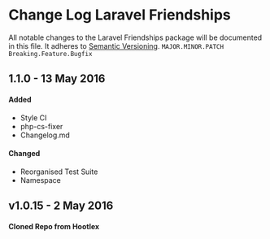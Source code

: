 # Change Log Laravel Friendships
All notable changes to the Laravel Friendships package will be documented in this file.
It adheres to [Semantic Versioning](http://semver.org/).
`MAJOR.MINOR.PATCH`
`Breaking.Feature.Bugfix`

## 1.1.0 - 13 May 2016
#### Added
- Style CI
- php-cs-fixer
- Changelog.md

#### Changed
- Reorganised Test Suite
- Namespace

 
## v1.0.15 - 2 May 2016
#### Cloned Repo from Hootlex
